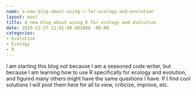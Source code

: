 ```yaml
--- 
name: a-new-blog-about-using-r-for-ecology-and-evolution
layout: post
title: A new blog about using R for ecology and evolution
date: 2010-12-27 11:42:00.001000 -06:00
categories: 
- Evolution
- Ecology
- R
---
```


I am starting this blog not because I am a seasoned code writer, but because I am learning how to use R specifically for ecology and evolution, and figured many others might have the same questions I have. If I find cool solutions I will post them here for all to view, criticize, improve, etc.